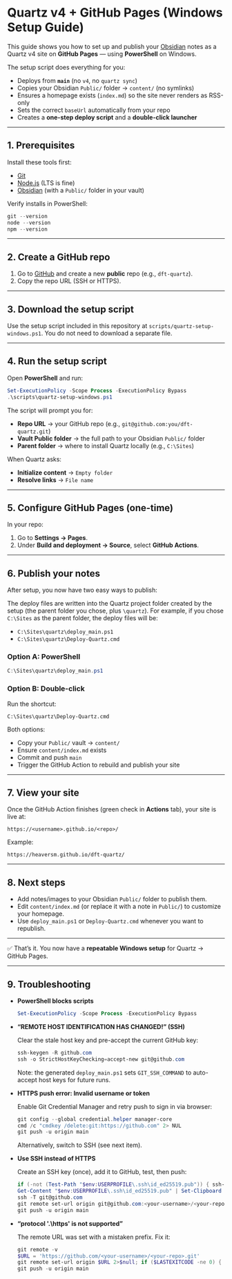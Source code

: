 # Quartz v4 + GitHub Pages (Windows Setup Guide)

This guide shows you how to set up and publish your [Obsidian](https://obsidian.md) notes as a Quartz v4 site on **GitHub Pages** — using **PowerShell** on Windows.

The setup script does everything for you:

- Deploys from **`main`** (no `v4`, no `quartz sync`)
- Copies your Obsidian `Public/` folder → `content/` (no symlinks)
- Ensures a homepage exists (`index.md`) so the site never renders as RSS-only
- Sets the correct `baseUrl` automatically from your repo
- Creates a **one-step deploy script** and a **double-click launcher**

---

## 1. Prerequisites

Install these tools first:

- [Git](https://git-scm.com/download/win)  
- [Node.js](https://nodejs.org/) (LTS is fine)  
- [Obsidian](https://obsidian.md/) (with a `Public/` folder in your vault)

Verify installs in PowerShell:

```powershell
git --version
node --version
npm --version
```

---

## 2. Create a GitHub repo

1. Go to [GitHub](https://github.com) and create a new **public** repo (e.g., `dft-quartz`).
2. Copy the repo URL (SSH or HTTPS).

---

## 3. Download the setup script

Use the setup script included in this repository at `scripts/quartz-setup-windows.ps1`. You do not need to download a separate file.

---

## 4. Run the setup script

Open **PowerShell** and run:

```powershell
Set-ExecutionPolicy -Scope Process -ExecutionPolicy Bypass
.\scripts\quartz-setup-windows.ps1
```

The script will prompt you for:

- **Repo URL** → your GitHub repo (e.g., `git@github.com:you/dft-quartz.git`)  
- **Vault Public folder** → the full path to your Obsidian `Public/` folder  
- **Parent folder** → where to install Quartz locally (e.g., `C:\Sites`)  

When Quartz asks:

- **Initialize content** → `Empty folder`  
- **Resolve links** → `File name`

---

## 5. Configure GitHub Pages (one-time)

In your repo:

1. Go to **Settings → Pages**.  
2. Under **Build and deployment → Source**, select **GitHub Actions**.

---

## 6. Publish your notes

After setup, you now have two easy ways to publish:

The deploy files are written into the Quartz project folder created by the setup (the parent folder you chose, plus `\quartz`). For example, if you chose `C:\Sites` as the parent folder, the deploy files will be:

- `C:\Sites\quartz\deploy_main.ps1`
- `C:\Sites\quartz\Deploy-Quartz.cmd`

### Option A: PowerShell
```powershell
C:\Sites\quartz\deploy_main.ps1
```

### Option B: Double-click
Run the shortcut:  
```
C:\Sites\quartz\Deploy-Quartz.cmd
```

Both options:

- Copy your `Public/` vault → `content/`
- Ensure `content/index.md` exists
- Commit and push `main`
- Trigger the GitHub Action to rebuild and publish your site

---

## 7. View your site

Once the GitHub Action finishes (green check in **Actions** tab), your site is live at:

```
https://<username>.github.io/<repo>/
```

Example:
```
https://heaversm.github.io/dft-quartz/
```

---

## 8. Next steps

- Add notes/images to your Obsidian `Public/` folder to publish them.  
- Edit `content/index.md` (or replace it with a note in `Public/`) to customize your homepage.  
- Use `deploy_main.ps1` or `Deploy-Quartz.cmd` whenever you want to republish.

---

✅ That’s it. You now have a **repeatable Windows setup** for Quartz → GitHub Pages.

---

## 9. Troubleshooting

- **PowerShell blocks scripts**

  ```powershell
  Set-ExecutionPolicy -Scope Process -ExecutionPolicy Bypass
  ```

- **“REMOTE HOST IDENTIFICATION HAS CHANGED!” (SSH)**

  Clear the stale host key and pre-accept the current GitHub key:

  ```powershell
  ssh-keygen -R github.com
  ssh -o StrictHostKeyChecking=accept-new git@github.com
  ```

  Note: the generated `deploy_main.ps1` sets `GIT_SSH_COMMAND` to auto-accept host keys for future runs.

- **HTTPS push error: Invalid username or token**

  Enable Git Credential Manager and retry push to sign in via browser:

  ```powershell
  git config --global credential.helper manager-core
  cmd /c "cmdkey /delete:git:https://github.com" 2> NUL
  git push -u origin main
  ```

  Alternatively, switch to SSH (see next item).

- **Use SSH instead of HTTPS**

  Create an SSH key (once), add it to GitHub, test, then push:

  ```powershell
  if (-not (Test-Path "$env:USERPROFILE\.ssh\id_ed25519.pub")) { ssh-keygen -t ed25519 -C "you@example.com" }
  Get-Content "$env:USERPROFILE\.ssh\id_ed25519.pub" | Set-Clipboard  # paste into GitHub → Settings → SSH and GPG keys
  ssh -T git@github.com
  git remote set-url origin git@github.com:<your-username>/<your-repo>.git
  git push -u origin main
  ```

- **“protocol '.\\https' is not supported”**

  The remote URL was set with a mistaken prefix. Fix it:

  ```powershell
  git remote -v
  $URL = 'https://github.com/<your-username>/<your-repo>.git'
  git remote set-url origin $URL 2>$null; if ($LASTEXITCODE -ne 0) { git remote add origin $URL }
  git push -u origin main
  ```
